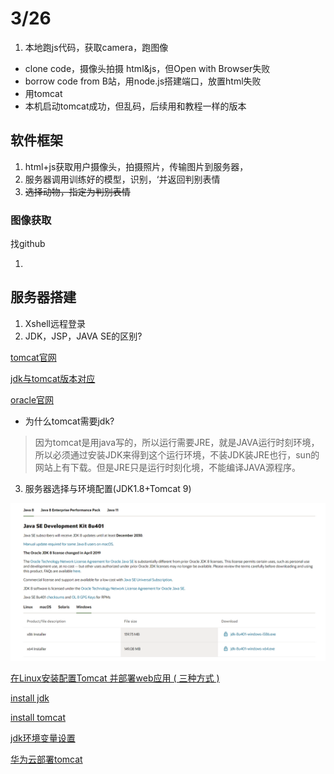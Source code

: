 # 3/26

1. 本地跑js代码，获取camera，跑图像

* clone code，摄像头拍摄 html&js，但Open with Browser失败
* borrow code from B站，用node.js搭建端口，放置html失败
* 用tomcat
* 本机启动tomcat成功，但乱码，后续用和教程一样的版本

## 软件框架

1. html+js获取用户摄像头，拍摄照片，传输图片到服务器，
2. 服务器调用训练好的模型，识别，‘并返回判别表情
3. ~~选择动物，指定为判别表情~~

### 图像获取

找github

1. 





## 服务器搭建

1. Xshell远程登录
2. JDK，JSP，JAVA SE的区别?

[tomcat官网](https://tomcat.apache.org/whichversion.html)

[jdk与tomcat版本对应](http://t.csdnimg.cn/zh5ww)

[oracle官网](https://www.oracle.com/cn/java/technologies/downloads/#jdk21-windows)

* 为什么tomcat需要jdk?

> 因为tomcat是用java写的，所以运行需要JRE，就是JAVA运行时刻环境，所以必须通过安装JDK来得到这个运行环境，不装JDK装JRE也行，sun的网站上有下载。但是JRE只是运行时刻化境，不能编译JAVA源程序。

3. 服务器选择与环境配置(JDK1.8+Tomcat 9)

![image-20240326222146988](./assets/image-20240326222146988.png)

[在Linux安装配置Tomcat 并部署web应用 ( 三种方式 )](https://cloud.tencent.com/developer/article/1444767)

[install jdk](https://www.cnblogs.com/h--d/p/5071643.html)

[install tomcat](https://zhuanlan.zhihu.com/p/438459572)

[jdk环境变量设置](http://t.csdnimg.cn/ZZyAX)

[华为云部署tomcat](https://blog.csdn.net/yyxx99881199/article/details/105835196)

